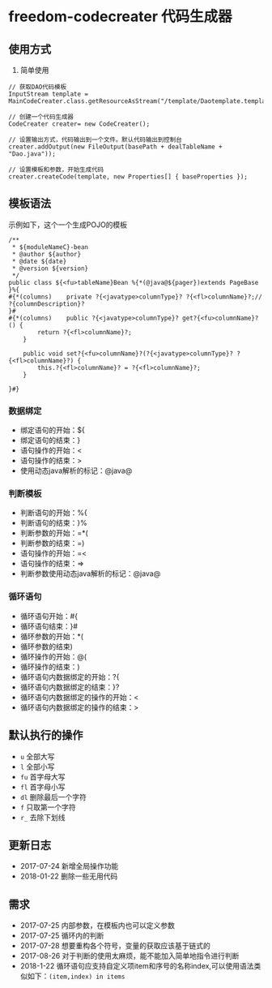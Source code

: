 # freedom-codecreater 代码生成器

## 使用方式
1. 简单使用
```
// 获取DAO代码模板
InputStream template = MainCodeCreater.class.getResourceAsStream("/template/Daotemplate.template");

// 创建一个代码生成器
CodeCreater creater= new CodeCreater();

// 设置输出方式，代码输出到一个文件。默认代码输出到控制台
creater.addOutput(new FileOutput(basePath + dealTableName + "Dao.java"));

// 设置模板和参数，开始生成代码
creater.createCode(template, new Properties[] { baseProperties });
```

## 模板语法
示例如下，这个一个生成POJO的模板
```
/**
 * ${moduleNameC}-bean
 * @author ${author}
 * @date ${date}
 * @version ${version}
 */
public class ${<fu>tableName}Bean %{*(@java@${pager})extends PageBase }%{
#{*(columns)	private ?{<javatype>columnType}? ?{<fl>columnName}?;// ?{columnDescription}?
}#
#{*(columns)	public ?{<javatype>columnType}? get?{<fu>columnName}?() {
		return ?{<fl>columnName}?;
	}
	
	public void set?{<fu>columnName}?(?{<javatype>columnType}? ?{<fl>columnName}?) {
		this.?{<fl>columnName}? = ?{<fl>columnName}?;
	}
	
}#}
```
### 数据绑定
- 绑定语句的开始：${
- 绑定语句的结束：}
- 语句操作的开始：<
- 语句操作的结束：>
- 使用动态java解析的标记：@java@

### 判断模板
- 判断语句的开始：%{
- 判断语句的结束：}%
- 判断参数的开始：=*(
- 判断参数的结束：=)
- 语句操作的开始：=<
- 语句操作的结束：=>
- 判断参数使用动态java解析的标记：@java@

### 循环语句
- 循环语句开始：#{
- 循环语句结束：}#
- 循环参数的开始：*(
- 循环参数的结束)
- 循环操作的开始：@(
- 循环操作的结束：)
- 循环语句内数据绑定的开始：?{
- 循环语句内数据绑定的结束：}?
- 循环语句内数据绑定的操作的开始：<
- 循环语句内数据绑定的操作的结束：>

## 默认执行的操作
- `u`
全部大写
- `l`
全部小写
- `fu`
首字母大写
- `fl`
首字母小写
- `dl`
删除最后一个字符
- `f`
只取第一个字符
- `r_`
去除下划线

## 更新日志
- 2017-07-24 
新增全局操作功能
- 2018-01-22
删除一些无用代码

## 需求
- 2017-07-25
内部参数，在模板内也可以定义参数
- 2017-07-25
循环内的判断
- 2017-07-28
想要重构各个符号，变量的获取应该基于链式的
- 2017-08-26
对于判断的使用太麻烦，能不能加入简单地指令进行判断
- 2018-1-22
循环语句应支持自定义项item和序号的名称index,可以使用语法类似如下：`(item,index) in items`
